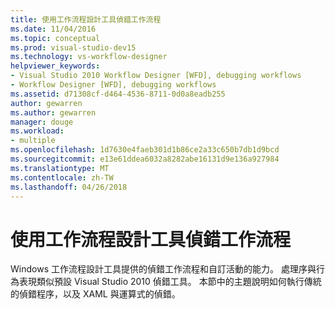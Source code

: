 ```yaml
---
title: 使用工作流程設計工具偵錯工作流程
ms.date: 11/04/2016
ms.topic: conceptual
ms.prod: visual-studio-dev15
ms.technology: vs-workflow-designer
helpviewer_keywords:
- Visual Studio 2010 Workflow Designer [WFD], debugging workflows
- Workflow Designer [WFD], debugging workflows
ms.assetid: d71308cf-d464-4536-8711-0d0a8eadb255
author: gewarren
ms.author: gewarren
manager: douge
ms.workload:
- multiple
ms.openlocfilehash: 1d7630e4faeb301d1b86ce2a33c650b7db1d9bcd
ms.sourcegitcommit: e13e61ddea6032a8282abe16131d9e136a927984
ms.translationtype: MT
ms.contentlocale: zh-TW
ms.lasthandoff: 04/26/2018
---
```

# <a name="debugging-workflows-with-the-workflow-designer"></a>使用工作流程設計工具偵錯工作流程

Windows 工作流程設計工具提供的偵錯工作流程和自訂活動的能力。 處理序與行為表現類似預設 Visual Studio 2010 偵錯工具。 本節中的主題說明如何執行傳統的偵錯程序，以及 XAML 與運算式的偵錯。